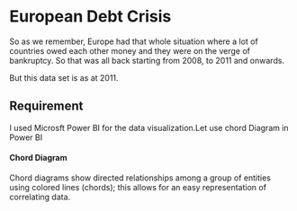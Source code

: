 
# European Debt Crisis

So as we remember, Europe had that whole situation where a lot of countries owed each other money and they were on the verge of bankruptcy. So that was all back starting from 2008, to 2011 and onwards.

But this data set is as at 2011.



## Requirement

I used Microsft Power BI for the data visualization.Let use chord Diagram in Power BI

#### Chord Diagram ###
Chord diagrams show directed relationships among a group of entities using colored lines (chords); this allows for an easy representation of correlating data.




